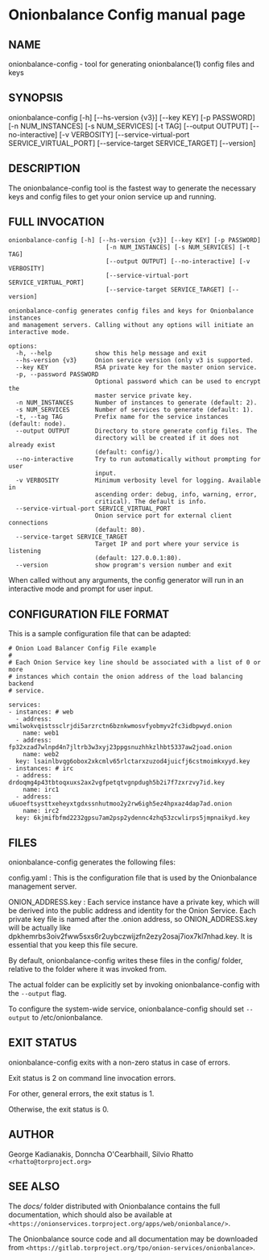 # Onionbalance Config manual page

## NAME

onionbalance-config - tool for generating onionbalance(1) config files and keys

## SYNOPSIS

onionbalance-config [-h] [--hs-version {v3}] [--key KEY] [-p PASSWORD]
                           [-n NUM_INSTANCES] [-s NUM_SERVICES] [-t TAG]
                           [--output OUTPUT] [--no-interactive] [-v VERBOSITY]
                           [--service-virtual-port SERVICE_VIRTUAL_PORT]
                           [--service-target SERVICE_TARGET] [--version]


## DESCRIPTION

The onionbalance-config tool is the fastest way to generate the necessary keys
and config files to get your onion service up and running.

## FULL INVOCATION

    onionbalance-config [-h] [--hs-version {v3}] [--key KEY] [-p PASSWORD]
                               [-n NUM_INSTANCES] [-s NUM_SERVICES] [-t TAG]
                               [--output OUTPUT] [--no-interactive] [-v VERBOSITY]
                               [--service-virtual-port SERVICE_VIRTUAL_PORT]
                               [--service-target SERVICE_TARGET] [--version]

    onionbalance-config generates config files and keys for Onionbalance instances
    and management servers. Calling without any options will initiate an
    interactive mode.

    options:
      -h, --help            show this help message and exit
      --hs-version {v3}     Onion service version (only v3 is supported.
      --key KEY             RSA private key for the master onion service.
      -p, --password PASSWORD
                            Optional password which can be used to encrypt the
                            master service private key.
      -n NUM_INSTANCES      Number of instances to generate (default: 2).
      -s NUM_SERVICES       Number of services to generate (default: 1).
      -t, --tag TAG         Prefix name for the service instances (default: node).
      --output OUTPUT       Directory to store generate config files. The
                            directory will be created if it does not already exist
                            (default: config/).
      --no-interactive      Try to run automatically without prompting for user
                            input.
      -v VERBOSITY          Minimum verbosity level for logging. Available in
                            ascending order: debug, info, warning, error,
                            critical). The default is info.
      --service-virtual-port SERVICE_VIRTUAL_PORT
                            Onion service port for external client connections
                            (default: 80).
      --service-target SERVICE_TARGET
                            Target IP and port where your service is listening
                            (default: 127.0.0.1:80).
      --version             show program's version number and exit


When called without any arguments, the config generator will run in an
interactive mode and prompt for user input.

## CONFIGURATION FILE FORMAT

This is a sample configuration file that can be adapted:

    # Onion Load Balancer Config File example
    #
    # Each Onion Service key line should be associated with a list of 0 or more
    # instances which contain the onion address of the load balancing backend
    # service.

    services:
    - instances: # web
      - address: wmilwokvqistssclrjdi5arzrctn6bznkwmosvfyobmyv2fc3idbpwyd.onion
        name: web1
      - address: fp32xzad7wlnpd4n7jltrb3w3xyj23ppgsnuzhhkzlhbt5337aw2joad.onion
        name: web2
      key: lsainlbvqg6obox2xkcmlv65rlctarxzuzod4juicfj6cstmoimkxyyd.key
    - instances: # irc
      - address: drdoqmg4p43tbtoqxuxs2ax2vgfpetqtvgnpdugh5b2i7f7zxrzvy7id.key
        name: irc1
      - address: u6uoeftsysttxeheyxtgdxssnhutmoo2y2rw6igh5ez4hpxaz4dap7ad.onion
        name: irc2
      key: 6kjmifbfmd2232gpsu7am2psp2ydennc4zhq53zcwlirps5jmpnaikyd.key


## FILES

onionbalance-config generates the following files:

config.yaml
:  This is the configuration file that is used by the Onionbalance management
   server.

ONION_ADDRESS.key
:  Each service instance have a private key, which will be derived into the
   public address and identity for the Onion Service.
   Each private key file is named after the .onion address, so
   ONION_ADDRESS.key will be actually like
   dpkhemrbs3oiv2fww5sxs6r2uybczwijzfn2ezy2osaj7iox7kl7nhad.key.
   It is essential that you keep this file secure.

By default, onionbalance-config writes these files in the config/ folder,
relative to the folder where it was invoked from.

The actual folder can be explicitly set by invoking onionbalance-config with the
`--output` flag.

To configure the system-wide service, onionbalance-config should set `--output`
to /etc/onionbalance.

## EXIT STATUS

onionbalance-config exits with a non-zero status in case of errors.

Exit status is 2 on command line invocation errors.

For other, general errors, the exit status is 1.

Otherwise, the exit status is 0.

## AUTHOR

George Kadianakis, Donncha O'Cearbhaill, Silvio Rhatto `<rhatto@torproject.org>`

## SEE ALSO

The *docs/* folder distributed with Onionbalance contains the full documentation,
which should also be available at `<https://onionservices.torproject.org/apps/web/onionbalance/>`.

The Onionbalance source code and all documentation may be downloaded from
`<https://gitlab.torproject.org/tpo/onion-services/onionbalance>`.
